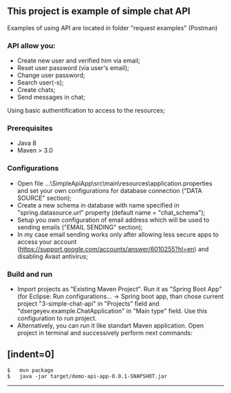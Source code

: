 ## This project is example of simple chat API

Examples of using API are located in folder "request examples" (Postman)

### API allow you: 
* Create new user and verified him via email;
* Reset user password (via user's email);
* Change user password;
* Search user(-s);
* Create chats;
* Send messages in chat;

Using basic authentification to access to the resources; 

### Prerequisites

- Java 8
- Maven > 3.0

### Configurations

* Open file ...\SimpleApiApp\src\main\resources\application.properties and set your own configurations for database connection ("DATA SOURCE" section);
* Create a new schema in database with name specified in "spring.datasource.url" property (default name = "chat_schema");
* Setup you own configuration of email address which will be used to sending emails ("EMAIL SENDING" section);
* In my case email sending works only after allowing less secure apps to access your account (https://support.google.com/accounts/answer/6010255?hl=en) and disabling Avast antivirus;

### Build and run

* Import projects as "Existing Maven Project". Run it as "Spring Boot App" (for Eclipse: Run configurations... -> Spring boot app, than chose current project "3-simple-chat-api" in "Projects" field and "dsergeyev.example.ChatApplication" in "Main type" field. Use this configuration to run project.
* Alternatively, you can run it like standart Maven application. Open project in terminal and successively perform next commands:

[indent=0]
----
	$	mvn package
	$	java -jar target/demo-api-app-0.0.1-SNAPSHOT.jar
----